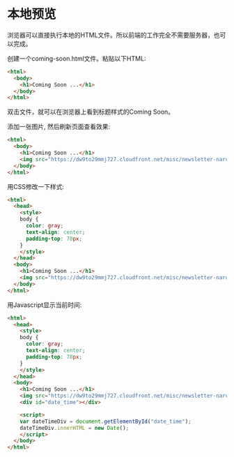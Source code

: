 # 本地预览
浏览器可以直接执行本地的HTML文件。所以前端的工作完全不需要服务器，也可以完成。

创建一个coming-soon.html文件。粘贴以下HTML:
``` html
<html>
  <body>
    <h1>Coming Soon ...</h1>
  </body>
</html>
```
双击文件，就可以在浏览器上看到标题样式的Coming Soon。

添加一张图片, 然后刷新页面查看效果:
``` html
<html>
  <body>
    <h1>Coming Soon ...</h1>
    <img src="https://dw9to29mmj727.cloudfront.net/misc/newsletter-naruto3.png" />
  </body>
</html>
```

用CSS修改一下样式:
``` html
<html>
  <head>
    <style>
    body {
      color: gray;
      text-align: center;
      padding-top: 70px;
    }
    </style>
  </head>
  <body>
    <h1>Coming Soon ...</h1>
    <img src="https://dw9to29mmj727.cloudfront.net/misc/newsletter-naruto3.png" />
  </body>
</html>
```

用Javascript显示当前时间:
``` html
<html>
  <head>
    <style>
    body {
      color: gray;
      text-align: center;
      padding-top: 70px;
    }
    </style>
  </head>
  <body>
    <h1>Coming Soon ...</h1>
    <img src="https://dw9to29mmj727.cloudfront.net/misc/newsletter-naruto3.png" />
    <div id="date_time"></div>

    <script>
    var dateTimeDiv = document.getElementById("date_time");
    dateTimeDiv.innerHTML = new Date();
    </script>    
  </body>
</html>
```
